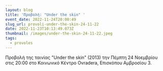 ```yaml
---
layout: blog
title: 'Προβολή: "Under the skin" '
event_date: 2022-11-24T20:00:49
slug_url: provoli-under-the-skin-24-11-22
date: 2022-11-23T10:13:49.073Z
thumbnail: /images/under-the-skin-24-11-22.jpeg
tags:
  - provoles
---
```

Προβολή της ταινίας "Under the skin" (2013) την Πέμπτη 24 Νοεμβρίου στις 20:00 στο Κοινωνικό Κέντρο Ovradera, Επισκόπου Αμβροσίου 3.